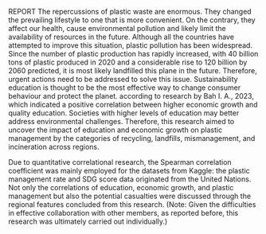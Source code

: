 REPORT
The repercussions of plastic waste are enormous. They changed the prevailing lifestyle to one that is more convenient. On the contrary, they affect our health, cause environmental pollution and likely limit the availability of resources in the future. Although all the countries have attempted to improve this situation, plastic pollution has been widespread. Since the number of plastic production has rapidly increased, with 40 billion tons of plastic produced in 2020 and a considerable rise to 120 billion by 2060 predicted, it is most likely landfilled this plane in the future. Therefore, urgent actions need to be addressed to solve this issue. Sustainability education is thought to be the most effective way to change consumer behaviour and protect the planet. according to research by Bah I. A., 2023, which indicated a positive correlation between higher economic growth and quality education. Societies with higher levels of education may better address environmental challenges. Therefore, this research aimed to uncover the impact of education and economic growth on plastic management by the categories of recycling, landfills, mismanagement, and incineration across regions. 

Due to quantitative correlational research, the Spearman correlation coefficient was mainly employed for the datasets from Kaggle: the plastic management rate and SDG score data originated from the United Nations. Not only the correlations of education, economic growth, and plastic management but also the potential casualties were discussed through the regional features concluded from this research.
(Note: Given the difficulties in effective collaboration with other members, as reported before, this research was ultimately carried out individually.)

